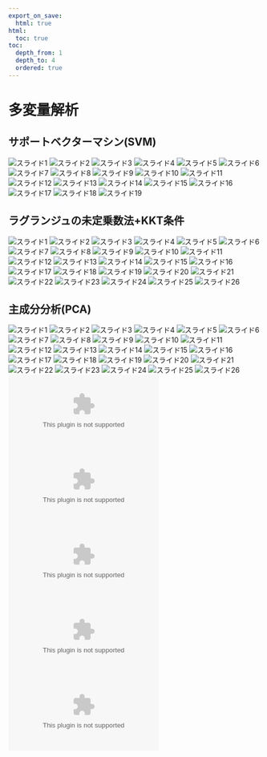 ```yaml
---
export_on_save:
  html: true
html:
  toc: true
toc:
  depth_from: 1
  depth_to: 4
  ordered: true
---
```


# 多変量解析

## サポートベクターマシン(SVM)

![スライド1](/resources/auto_pptx/多変量解析/サポートベクターマシン(SVM)/スライド1.JPG)
![スライド2](/resources/auto_pptx/多変量解析/サポートベクターマシン(SVM)/スライド2.JPG)
![スライド3](/resources/auto_pptx/多変量解析/サポートベクターマシン(SVM)/スライド3.JPG)
![スライド4](/resources/auto_pptx/多変量解析/サポートベクターマシン(SVM)/スライド4.JPG)
![スライド5](/resources/auto_pptx/多変量解析/サポートベクターマシン(SVM)/スライド5.JPG)
![スライド6](/resources/auto_pptx/多変量解析/サポートベクターマシン(SVM)/スライド6.JPG)
![スライド7](/resources/auto_pptx/多変量解析/サポートベクターマシン(SVM)/スライド7.JPG)
![スライド8](/resources/auto_pptx/多変量解析/サポートベクターマシン(SVM)/スライド8.JPG)
![スライド9](/resources/auto_pptx/多変量解析/サポートベクターマシン(SVM)/スライド9.JPG)
![スライド10](/resources/auto_pptx/多変量解析/サポートベクターマシン(SVM)/スライド10.JPG)
![スライド11](/resources/auto_pptx/多変量解析/サポートベクターマシン(SVM)/スライド11.JPG)
![スライド12](/resources/auto_pptx/多変量解析/サポートベクターマシン(SVM)/スライド12.JPG)
![スライド13](/resources/auto_pptx/多変量解析/サポートベクターマシン(SVM)/スライド13.JPG)
![スライド14](/resources/auto_pptx/多変量解析/サポートベクターマシン(SVM)/スライド14.JPG)
![スライド15](/resources/auto_pptx/多変量解析/サポートベクターマシン(SVM)/スライド15.JPG)
![スライド16](/resources/auto_pptx/多変量解析/サポートベクターマシン(SVM)/スライド16.JPG)
![スライド17](/resources/auto_pptx/多変量解析/サポートベクターマシン(SVM)/スライド17.JPG)
![スライド18](/resources/auto_pptx/多変量解析/サポートベクターマシン(SVM)/スライド18.JPG)
![スライド19](/resources/auto_pptx/多変量解析/サポートベクターマシン(SVM)/スライド19.JPG)
## ラグランジュの未定乗数法+KKT条件

![スライド1](/resources/auto_pptx/多変量解析/ラグランジュの未定乗数法+KKT条件/スライド1.JPG)
![スライド2](/resources/auto_pptx/多変量解析/ラグランジュの未定乗数法+KKT条件/スライド2.JPG)
![スライド3](/resources/auto_pptx/多変量解析/ラグランジュの未定乗数法+KKT条件/スライド3.JPG)
![スライド4](/resources/auto_pptx/多変量解析/ラグランジュの未定乗数法+KKT条件/スライド4.JPG)
![スライド5](/resources/auto_pptx/多変量解析/ラグランジュの未定乗数法+KKT条件/スライド5.JPG)
![スライド6](/resources/auto_pptx/多変量解析/ラグランジュの未定乗数法+KKT条件/スライド6.JPG)
![スライド7](/resources/auto_pptx/多変量解析/ラグランジュの未定乗数法+KKT条件/スライド7.JPG)
![スライド8](/resources/auto_pptx/多変量解析/ラグランジュの未定乗数法+KKT条件/スライド8.JPG)
![スライド9](/resources/auto_pptx/多変量解析/ラグランジュの未定乗数法+KKT条件/スライド9.JPG)
![スライド10](/resources/auto_pptx/多変量解析/ラグランジュの未定乗数法+KKT条件/スライド10.JPG)
![スライド11](/resources/auto_pptx/多変量解析/ラグランジュの未定乗数法+KKT条件/スライド11.JPG)
![スライド12](/resources/auto_pptx/多変量解析/ラグランジュの未定乗数法+KKT条件/スライド12.JPG)
![スライド13](/resources/auto_pptx/多変量解析/ラグランジュの未定乗数法+KKT条件/スライド13.JPG)
![スライド14](/resources/auto_pptx/多変量解析/ラグランジュの未定乗数法+KKT条件/スライド14.JPG)
![スライド15](/resources/auto_pptx/多変量解析/ラグランジュの未定乗数法+KKT条件/スライド15.JPG)
![スライド16](/resources/auto_pptx/多変量解析/ラグランジュの未定乗数法+KKT条件/スライド16.JPG)
![スライド17](/resources/auto_pptx/多変量解析/ラグランジュの未定乗数法+KKT条件/スライド17.JPG)
![スライド18](/resources/auto_pptx/多変量解析/ラグランジュの未定乗数法+KKT条件/スライド18.JPG)
![スライド19](/resources/auto_pptx/多変量解析/ラグランジュの未定乗数法+KKT条件/スライド19.JPG)
![スライド20](/resources/auto_pptx/多変量解析/ラグランジュの未定乗数法+KKT条件/スライド20.JPG)
![スライド21](/resources/auto_pptx/多変量解析/ラグランジュの未定乗数法+KKT条件/スライド21.JPG)
![スライド22](/resources/auto_pptx/多変量解析/ラグランジュの未定乗数法+KKT条件/スライド22.JPG)
![スライド23](/resources/auto_pptx/多変量解析/ラグランジュの未定乗数法+KKT条件/スライド23.JPG)
![スライド24](/resources/auto_pptx/多変量解析/ラグランジュの未定乗数法+KKT条件/スライド24.JPG)
![スライド25](/resources/auto_pptx/多変量解析/ラグランジュの未定乗数法+KKT条件/スライド25.JPG)
![スライド26](/resources/auto_pptx/多変量解析/ラグランジュの未定乗数法+KKT条件/スライド26.JPG)
## 主成分分析(PCA)

![スライド1](/resources/auto_pptx/多変量解析/主成分分析(PCA)/スライド1.JPG)
![スライド2](/resources/auto_pptx/多変量解析/主成分分析(PCA)/スライド2.JPG)
![スライド3](/resources/auto_pptx/多変量解析/主成分分析(PCA)/スライド3.JPG)
![スライド4](/resources/auto_pptx/多変量解析/主成分分析(PCA)/スライド4.JPG)
![スライド5](/resources/auto_pptx/多変量解析/主成分分析(PCA)/スライド5.JPG)
![スライド6](/resources/auto_pptx/多変量解析/主成分分析(PCA)/スライド6.JPG)
![スライド7](/resources/auto_pptx/多変量解析/主成分分析(PCA)/スライド7.JPG)
![スライド8](/resources/auto_pptx/多変量解析/主成分分析(PCA)/スライド8.JPG)
![スライド9](/resources/auto_pptx/多変量解析/主成分分析(PCA)/スライド9.JPG)
![スライド10](/resources/auto_pptx/多変量解析/主成分分析(PCA)/スライド10.JPG)
![スライド11](/resources/auto_pptx/多変量解析/主成分分析(PCA)/スライド11.JPG)
![スライド12](/resources/auto_pptx/多変量解析/主成分分析(PCA)/スライド12.JPG)
![スライド13](/resources/auto_pptx/多変量解析/主成分分析(PCA)/スライド13.JPG)
![スライド14](/resources/auto_pptx/多変量解析/主成分分析(PCA)/スライド14.JPG)
![スライド15](/resources/auto_pptx/多変量解析/主成分分析(PCA)/スライド15.JPG)
![スライド16](/resources/auto_pptx/多変量解析/主成分分析(PCA)/スライド16.JPG)
![スライド17](/resources/auto_pptx/多変量解析/主成分分析(PCA)/スライド17.JPG)
![スライド18](/resources/auto_pptx/多変量解析/主成分分析(PCA)/スライド18.JPG)
![スライド19](/resources/auto_pptx/多変量解析/主成分分析(PCA)/スライド19.JPG)
![スライド20](/resources/auto_pptx/多変量解析/主成分分析(PCA)/スライド20.JPG)
![スライド21](/resources/auto_pptx/多変量解析/主成分分析(PCA)/スライド21.JPG)
![スライド22](/resources/auto_pptx/多変量解析/主成分分析(PCA)/スライド22.JPG)
![スライド23](/resources/auto_pptx/多変量解析/主成分分析(PCA)/スライド23.JPG)
![スライド24](/resources/auto_pptx/多変量解析/主成分分析(PCA)/スライド24.JPG)
![スライド25](/resources/auto_pptx/多変量解析/主成分分析(PCA)/スライド25.JPG)
![スライド26](/resources/auto_pptx/多変量解析/主成分分析(PCA)/スライド26.JPG)
![サポートベクターマシン(SVM)](/resources/auto_pptx/多変量解析/サポートベクターマシン(SVM).pptx)
![ラグランジュの未定乗数法+KKT条件](/resources/auto_pptx/多変量解析/ラグランジュの未定乗数法+KKT条件.pptx)
![主成分分析(PCA)](/resources/auto_pptx/多変量解析/主成分分析(PCA).pptx)
![部分最小二乗回帰](/resources/auto_pptx/多変量解析/部分最小二乗回帰.pptx)
![重回帰分析](/resources/auto_pptx/多変量解析/重回帰分析.pptx)
